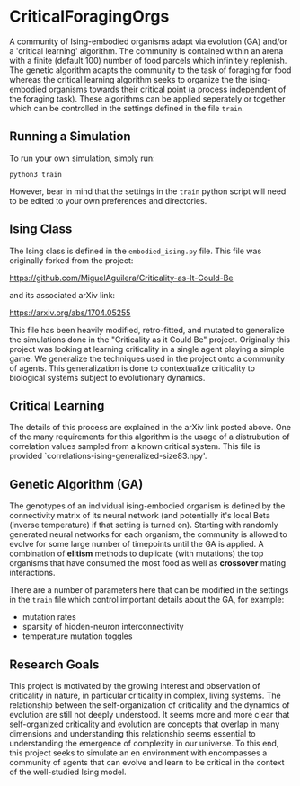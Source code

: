 # CriticalForagingOrgs
A community of Ising-embodied organisms adapt via evolution (GA) and/or a 'critical learning' algorithm. The community is contained within an arena with a finite (default 100) number of food parcels which infinitely replenish. The genetic algorithm adapts the community to the task of foraging for food whereas the critical learning algorithm seeks to organize the the ising-embodied organisms towards their critical point (a process independent of the foraging task). These algorithms can be applied seperately or together which can be controlled in the settings defined in the file `train`.

## Running a Simulation
To run your own simulation, simply run:
```
python3 train
```

However, bear in mind that the settings in the `train` python script will need to be edited to your own preferences and directories.

## Ising Class
The Ising class is defined in the `embodied_ising.py` file. This file was originally forked from the project:

https://github.com/MiguelAguilera/Criticality-as-It-Could-Be

and its associated arXiv link:

https://arxiv.org/abs/1704.05255

This file has been heavily modified, retro-fitted, and mutated to generalize the simulations done in the "Criticality as it Could Be" project. Originally this project was looking at learning criticality in a single agent playing a simple game. We generalize the techniques used in the project onto a community of agents. This generalization is done to contextualize criticality to biological systems subject to evolutionary dynamics.

## Critical Learning
The details of this process are explained in the arXiv link posted above.
One of the many requirements for this algorithm is the usage of a distrubution of correlation values sampled from a known critical system. This file is provided `correlations-ising-generalized-size83.npy'.


## Genetic Algorithm (GA)
The genotypes of an individual ising-embodied organism is defined by the connectivity matrix of its neural network (and potentially it's local Beta (inverse temperature) if that setting is turned on). Starting with randomly generated neural networks for each organism, the community is allowed to evolve for some large number of timepoints until the GA is applied. A combination of **elitism** methods to duplicate (with mutations) the top organisms that have consumed the most food as well as **crossover** mating interactions.

There are a number of parameters here that can be modified in the settings in the `train` file which control important details about the GA, for example:
- mutation rates
- sparsity of hidden-neuron interconnectivity
- temperature mutation toggles

## Research Goals
This project is motivated by the growing interest and observation of criticality in nature, in particular criticality in complex, living systems. The relationship between the self-organization of criticality and the dynamics of evolution are still not deeply understood. It seems more and more clear that self-organized criticality and evolution are concepts that overlap in many dimensions and understanding this relationship seems essential to understanding the emergence of complexity in our universe. To this end, this project seeks to simulate an en environment with encompasses a community of agents that can evolve and learn to be critical in the context of the well-studied Ising model. 
